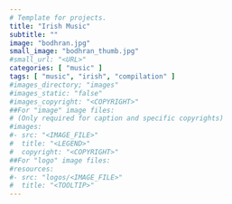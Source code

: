 ```yaml
---
# Template for projects.
title: "Irish Music"
subtitle: ""
image: "bodhran.jpg"
small_image: "bodhran_thumb.jpg"
#small_url: "<URL>"
categories: [ "music" ]
tags: [ "music", "irish", "compilation" ]
#images_directory; "images"
#images_static: "false"
#images_copyright: "<COPYRIGHT>"
##For "image" image files:
# (Only required for caption and specific copyrights)
#images:
#- src: "<IMAGE_FILE>"
#  title: "<LEGEND>"
#  copyright: "<COPYRIGHT>"
##For "logo" image files:
#resources:
#- src: "logos/<IMAGE_FILE>"
#  title: "<TOOLTIP>"
---
```


